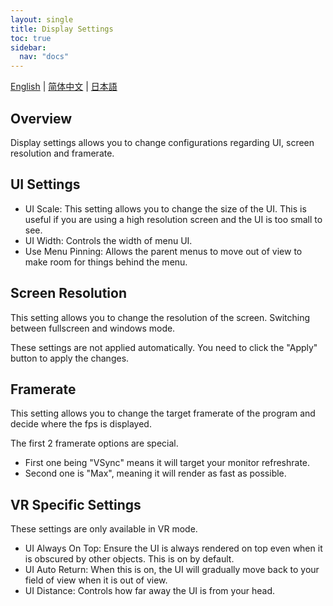```yaml
---
layout: single
title: Display Settings
toc: true
sidebar:
  nav: "docs"
---
```

[English](/dancexr/features/display_settings) | [简体中文](/zh/dancexr/features/display_settings) | [日本語](/jp/dancexr/features/display_settings)


## Overview
Display settings allows you to change configurations regarding UI, screen resolution and framerate. 

## UI Settings
* UI Scale: This setting allows you to change the size of the UI. This is useful if you are using a high resolution screen and the UI is too small to see.
* UI Width: Controls the width of menu UI.
* Use Menu Pinning: Allows the parent menus to move out of view to make room for things behind the menu.

## Screen Resolution
This setting allows you to change the resolution of the screen. Switching between fullscreen and windows mode.

These settings are not applied automatically. You need to click the "Apply" button to apply the changes.

## Framerate
This setting allows you to change the target framerate of the program and decide where the fps is displayed.

The first 2 framerate options are special. 
* First one being "VSync" means it will target your monitor refreshrate. 
* Second one is "Max", meaning it will render as fast as possible.

## VR Specific Settings
These settings are only available in VR mode.
* UI Always On Top: Ensure the UI is always rendered on top even when it is obscured by other objects. This is on by default.
* UI Auto Return: When this is on, the UI will gradually move back to your field of view when it is out of view. 
* UI Distance: Controls how far away the UI is from your head.